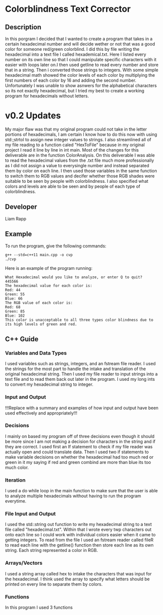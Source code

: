 # Colorblindness Text Corrector

## Description

In this porgram I decided that I wanted to create a program that takes in a certain hexadecimal number and will decide wether or not that was a good color for someone red/green colorblind. I did this by file writing the hexadecimal into a text file I called hexademical.txt. Here I listed every number on its own line so that I could manipulate specific characters with it easier with loops later on.I then used getline to read every number and store that in a string. Then i converted those strings to integers. With some simple hexadecimal math showed the color levels of each color by multiplying the first numbers of each color by 16 and adding the second number. Unfortunately I was unable to show asnwers for the alphabetical characters so its not exactly hexadecimal, but I tried my best to create a working program for hexadecimals without letters. 

# v0.2 Updates

My major flaw was that my original program could not take in the letter portions of hexadecimals, I am certain I know how to do this now with using std:;strtol to assign new integer values to strings. I also streamlined all of my file reading to a function caled "HexToFile" because in my original project I read it line by line in int main. Most of the changes for this deliverable are in the function ColorAnalysis. On this deliverable I was able to read the hexadecimal values from the .txt file much more professionally as I did not assign a value to everysingle number and instead separated them by color on each line. I then used those variables in the same function to switch them to RGB values and decifer whether those RGB shades were suitable to be seen by people with colorblindness. I also specified what colors and levels are able to be seen and by people of each type of colorblindness.

## Developer

Liam Rapp

## Example

To run the program, give the following commands:

```
g++ --std=c++11 main.cpp -o cvp
./cvp
```

Here is an example of the program running:

```
What Hexadecimal would you like to analyze, or enter Q to quit?
445566
The hexadecimal value for each color is: 
Red: 44
Green: 55
Blue: 66
The RGB value of each color is:
Red: 68
Green: 85
Blue: 102
This color is unacceptable to all three types color blindness due to its high levels of green and red.
```

## C++ Guide

### Variables and Data Types

I used variables such as strings, integers, and an fstream file reader. I used the strings for the most part to handle the intake and translation of the original hexadecimal string. Then I used my file reader to input strings into a text file and to read them back out later in the program. I used my long ints to convert my hexadecimal string to integer.  

### Input and Output

!!!Replace with a summary and examples of how input and output have been used effectively and appropriately!!!

### Decisions

I mainly on based my program off of three decisions even though it should be more since I am not making a decision for characters in the string and if they are correct. I used first an If statement to check if my file reader was actually open and could translate data. Then I used two if statements to make variable decisions on whether the hexadecimal had too much red or green in it my saying if red and green combind are more than blue its too much color.

### Iteration

I used a do while loop in the main function to make sure that the user is able to analyze multiple hexadecimals without having to run the program everytime. 

### File Input and Output

I used the std::string out function to write my hexadecimal string to a text file called "hexadecimal.txt". Within that I wrote every twp characters out onto each line so I could work with individual colors easier when it came to getting integers. To read from the file I used an fstream reader called fileR to read each line with the getline() function then store each line as its own string. Each string represented a color in RGB.

### Arrays/Vectors

I used a string array called hex to intake the characters that was input for the hexadecimal. I think used the array to specify what letters should be printed on every line to separate them by colors. 

### Functions

In this program I used 3 functions 